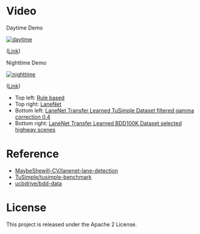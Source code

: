 # Video
Daytime Demo

[![daytime](https://github.com/shirokunet/LaneSegmentation/raw/master/images/01-04_freeway_01-06.gif)](https://www.youtube.com/watch?v=Mnk2ogrKWTM)

([Link](https://www.youtube.com/watch?v=Mnk2ogrKWTM&))

Nighttime Demo

[![nighttime](https://github.com/shirokunet/LaneSegmentation/raw/master/images/01-04_night_91-96.gif)](https://www.youtube.com/watch?v=0n_phl6V9ho)

([Link](https://www.youtube.com/watch?v=0n_phl6V9ho&))

- Top left: [Rule based](https://github.com/shirokunet/LaneSegmentation/blob/master/01_Rule-based_lane-detection.ipynb)
- Top right: [LaneNet](https://github.com/shirokunet/LaneSegmentation/blob/master/02_LaneNet_lane-detection.ipynb)
- Bottom left: [LaneNet Transfer Learned TuSimple Dataset filtered gamma correction 0.4](https://github.com/shirokunet/LaneSegmentation/blob/master/03-04_Tuned_LaneNet_lane-detection.ipynb)
- Bottom right: [LaneNet Transfer Learned BDD100K Dataset selected highway scenes](https://github.com/shirokunet/LaneSegmentation/blob/master/04-09_Tuned_LaneNet_lane-detection.ipynb)

# Reference
- [MaybeShewill-CV/lanenet-lane-detection](https://github.com/MaybeShewill-CV/lanenet-lane-detection)
- [TuSimple/tusimple-benchmark](https://github.com/TuSimple/tusimple-benchmark)
- [ucbdrive/bdd-data](https://github.com/ucbdrive/bdd-data)

# License
This project is released under the Apache 2 License.
